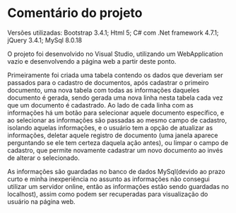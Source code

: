 # Comentário do projeto

Versões utilizadas:
Bootstrap 3.4.1;
Html 5;
C# com .Net framework 4.7.1;
jQuery 3.4.1;
MySql 8.0.18

O projeto foi desenvolvido no Visual Studio, utilizando um WebApplication vazio e desenvolvendo a página web a partir deste ponto.

Primeiramente foi criada uma tabela contendo os dados que deveriam ser passados para o cadastro de documentos,
após cadastrar o primeiro documento, uma nova tabela com todas as informações daqueles documento é gerada, sendo gerada uma nova linha
nesta tabela cada vez que um documento é cadastrado. Ao lado de cada linha com as informações há um botão para selecionar aquele
documento específico, e ao selecionar as informações são passadas ao mesmo campo de cadastro, isolando aquelas informações, e
o usuário tem a opção de atualizar as informações, deletar aquele registro de documento (uma janela aparece perguntando 
se ele tem certeza daquela ação antes), ou limpar o campo de cadastro, que permite novamente cadastrar um novo documento ao invés
de alterar o selecionado.

As informações são guardadas no banco de dados MySql(devido ao prazo curto e minha inexperiência no assunto as informações não
consegui utilizar um servidor online, então as informações estão sendo guardadas no localhost), assim como podem ser recuperadas
para visualização do usuário na página web.
